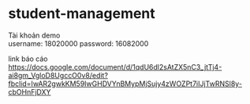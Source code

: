 # student-management

Tài khoản demo <br>
username: 18020000
password: 16082000

link báo cáo
https://docs.google.com/document/d/1qdU6dl2sAtZX5nC3_jtTj4-ai8gm_VgloD8UgccO0v8/edit?fbclid=IwAR2gwkKM59IwGHDVYnBMypMjSujy4zWOZPt7iIJjTwRNSl8y-cbOHnFjDXY
